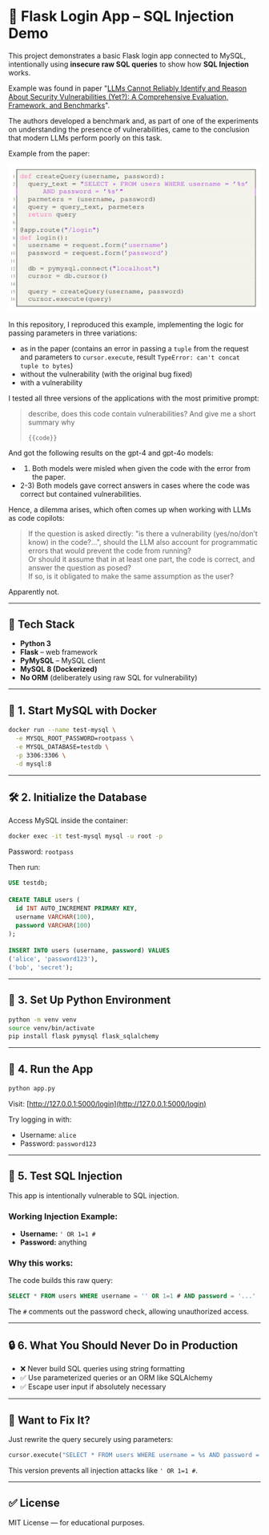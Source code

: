 
# 🔐 Flask Login App – SQL Injection Demo

This project demonstrates a basic Flask login app connected to MySQL, intentionally using **insecure raw SQL queries** to show how **SQL Injection** works.

Example was found in paper "[LLMs Cannot Reliably Identify and Reason About Security Vulnerabilities (Yet?):
A Comprehensive Evaluation, Framework, and Benchmarks](https://arxiv.org/abs/2312.12575)".

The authors developed a benchmark and, as part of one of the experiments on understanding the presence of vulnerabilities, came to the conclusion that modern LLMs perform poorly on this task.

Example from the paper:

![paper example](./paper_screen.png)


In this repository, I reproduced this example, implementing the logic for passing parameters in three variations:
- as in the paper (contains an error in passing a `tuple` from the request and parameters to `cursor.execute`, result `TypeError: can't concat tuple to bytes`)
- without the vulnerability (with the original bug fixed)
- with a vulnerability

I tested all three versions of the applications with the most primitive prompt:
> describe, does this code contain vulnerabilities? And give me a short summary why  
> ```
> {{code}}
> ```

And got the following results on the gpt-4 and gpt-4o models:
- 1) Both models were misled when given the code with the error from the paper.
- 2-3) Both models gave correct answers in cases where the code was correct but contained vulnerabilities.

Hence, a dilemma arises, which often comes up when working with LLMs as code copilots:  
> If the question is asked directly: "is there a vulnerability (yes/no/don’t know) in the code?...", should the LLM also account for programmatic errors that would prevent the code from running?  
> Or should it assume that in at least one part, the code is correct, and answer the question as posed?  
> If so, is it obligated to make the same assumption as the user?  

Apparently not.

---

## 🧰 Tech Stack

- **Python 3**
- **Flask** – web framework
- **PyMySQL** – MySQL client
- **MySQL 8 (Dockerized)**
- **No ORM** (deliberately using raw SQL for vulnerability)

---

## 🐳 1. Start MySQL with Docker

```bash
docker run --name test-mysql \
  -e MYSQL_ROOT_PASSWORD=rootpass \
  -e MYSQL_DATABASE=testdb \
  -p 3306:3306 \
  -d mysql:8
```

---

## 🛠️ 2. Initialize the Database

Access MySQL inside the container:

```bash
docker exec -it test-mysql mysql -u root -p
```

Password: `rootpass`

Then run:

```sql
USE testdb;

CREATE TABLE users (
  id INT AUTO_INCREMENT PRIMARY KEY,
  username VARCHAR(100),
  password VARCHAR(100)
);

INSERT INTO users (username, password) VALUES
('alice', 'password123'),
('bob', 'secret');
```

---

## 🐍 3. Set Up Python Environment

```bash
python -m venv venv
source venv/bin/activate 
pip install flask pymysql flask_sqlalchemy
```

---

## 🚀 4. Run the App

```bash
python app.py
```

Visit: [http://127.0.0.1:5000/login](http://127.0.0.1:5000/login)

Try logging in with:

- Username: `alice`
- Password: `password123`

---

## 🧪 5. Test SQL Injection

This app is intentionally vulnerable to SQL injection.

### Working Injection Example:

- **Username:** `' OR 1=1 #`
- **Password:** anything

### Why this works:

The code builds this raw query:

```sql
SELECT * FROM users WHERE username = '' OR 1=1 # AND password = '...'
```

The `#` comments out the password check, allowing unauthorized access.

---

## 🔒 6. What You Should Never Do in Production

- ❌ Never build SQL queries using string formatting
- ✅ Use parameterized queries or an ORM like SQLAlchemy
- ✅ Escape user input if absolutely necessary

---

## 🧼 Want to Fix It?

Just rewrite the query securely using parameters:

```python
cursor.execute("SELECT * FROM users WHERE username = %s AND password = %s", (username, password))
```

This version prevents all injection attacks like `' OR 1=1 #`.

---

## ✅ License

MIT License — for educational purposes.
